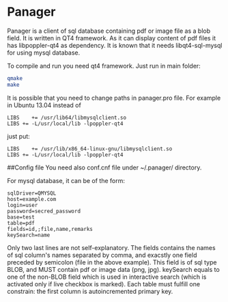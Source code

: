 # Panager
Panager is a client of sql database containing pdf or image file as a blob field. It
is written in QT4 framework. As it can display content of pdf files
it has libpoppler-qt4 as dependency. 
It is known that it needs libqt4-sql-mysql for using mysql database.

To compile and run you need qt4 framework. Just run in main folder:

```bash
qmake
make
```

It is possible that you need to change paths in panager.pro file. For example in Ubuntu 13.04
instead of

```
LIBS    += /usr/lib64/libmysqlclient.so
LIBS += -L/usr/local/lib -lpoppler-qt4
```


just put:

```
LIBS    += /usr/lib/x86_64-linux-gnu/libmysqlclient.so
LIBS += -L/usr/local/lib -lpoppler-qt4
```
##Config file
You need also conf.cnf file under ~/.panager/ directory.

For mysql database, it can be of the form:

```
sqlDriver=QMYSQL
host=example.com
login=user
password=secred_password
base=test
table=pdf
fields=id,;file,name,remarks
keySearch=name
```
Only two last lines are not self-explanatory.
The fields  contains the names of sql column's names separated by comma, and exacstly one field preceded by semicolon
(file in the above example). This field is of sql type BLOB, and MUST contain pdf or image data (png, jpg).
keySearch equals to one of the non-BLOB field which is used in interactive search (which is activated only
 if live checkbox is marked). Each table must fulfill one constrain: the first column is autoincremented primary key.
